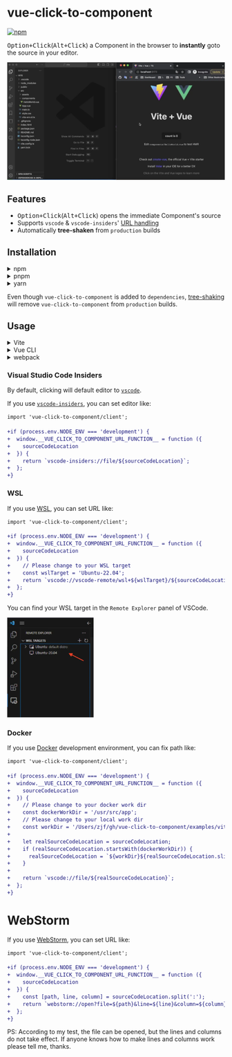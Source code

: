 # vue-click-to-component

[![npm](https://img.shields.io/npm/v/vue-click-to-component)](https://www.npmjs.com/package/vue-click-to-component)

<kbd>Option+Click</kbd>(<kbd>Alt+Click</kbd>) a Component in the browser to **instantly** goto the source in your editor.

![Vite Demo](./images/vite.webp)

## Features

- <kbd>Option+Click</kbd>(<kbd>Alt+Click</kbd>) opens the immediate Component's source
- Supports `vscode` & `vscode-insiders`' [URL handling](https://code.visualstudio.com/docs/editor/command-line#_opening-vs-code-with-urls)
- Automatically **tree-shaken** from `production` builds

## Installation

<details>
<summary>npm</summary>

```shell
npm install vue-click-to-component
```

</details>

<details>
<summary>pnpm</summary>

```shell
pnpm add vue-click-to-component
```

</details>

<details>
<summary>yarn</summary>

```shell
yarn add vue-click-to-component
```

</details>

Even though `vue-click-to-component` is added to `dependencies`, [tree-shaking](https://esbuild.github.io/api/#tree-shaking) will remove `vue-click-to-component` from `production` builds.

## Usage

<details>
<summary>Vite</summary>

[`vite.config.ts`](./examples/vite/vite.config.ts#L7)

```diff
+import { defineConfig } from 'vite'
import vue from '@vitejs/plugin-vue'
import vueClickToComponent from 'vue-click-to-component/vite-plugin';

// https://vitejs.dev/config/
export default defineConfig({
-  plugins: [vue()],
+  plugins: [vueClickToComponent(), vue()],
})
```

[`main.ts`](./examples/vite/src/main.ts#L4)

```diff
import { createApp } from 'vue'
import './style.css'
import App from './App.vue'
+import 'vue-click-to-component/client';

createApp(App).mount('#app')
```

</details>

<details>
<summary>Vue CLI</summary>

[`vue.config.js`](./examples/vue-cli/vue.config.js#L6-L8)

```diff
const { defineConfig } = require("@vue/cli-service");
+const vueClickToComponent = require("vue-click-to-component/vue-cli-plugin");

module.exports = defineConfig({
  transpileDependencies: true,
+  chainWebpack: (config) => {
+    vueClickToComponent(config);
+  },
});
```

[`main.js`](./examples/vue-cli/src/main.js#L3)

```diff
import Vue from 'vue'
import App from './App.vue'
+import 'vue-click-to-component/client.js'

Vue.config.productionTip = false

new Vue({
  render: h => h(App),
}).$mount('#app')
```

</details>

<details>
<summary>webpack</summary>

[`webpack.config.js`](./examples/webpack/webpack.config.js#L31-L35)

```diff
module: {
  rules: [
+    {
+        test: /\.vue$/,
+        enforce: 'pre',
+        loader: 'vue-click-to-component/loader',
+    },
    {
        test: /\.vue$/,
        loader: 'vue-loader',
    },
  ],
},
```

[`main.js`](./examples/webpack/src/index.js#L3)

```diff
import { createApp } from "vue";
import App from "./App.vue";
+import "vue-click-to-component/client.js";

createApp(App).mount("#app");
```

[`package.json`](./examples/webpack/package.json#L10)

```diff
"scripts": {
-  "serve": "webpack serve"
+  "serve": "NODE_ENV=development webpack serve"
},
```

</details>

### Visual Studio Code Insiders

By default, clicking will default editor to [`vscode`](https://code.visualstudio.com/).

If you use [`vscode-insiders`](https://code.visualstudio.com/insiders/), you can set editor like:

```diff
import 'vue-click-to-component/client';

+if (process.env.NODE_ENV === 'development') {
+  window.__VUE_CLICK_TO_COMPONENT_URL_FUNCTION__ = function ({
+    sourceCodeLocation
+  }) {
+    return `vscode-insiders://file/${sourceCodeLocation}`;
+  };
+}
```

### WSL

If you use [WSL](https://docs.microsoft.com/en-us/windows/wsl/), you can set URL like:

```diff
import 'vue-click-to-component/client';

+if (process.env.NODE_ENV === 'development') {
+  window.__VUE_CLICK_TO_COMPONENT_URL_FUNCTION__ = function ({
+    sourceCodeLocation
+  }) {
+    // Please change to your WSL target
+    const wslTarget = 'Ubuntu-22.04';
+    return `vscode://vscode-remote/wsl+${wslTarget}/${sourceCodeLocation}`;
+  };
+}
```

You can find your WSL target in the `Remote Explorer` panel of VSCode.

<img src="./images/wsl-target.webp" width="200" />

### Docker

If you use [Docker](https://www.docker.com/) development environment, you can fix path like:

```diff
import 'vue-click-to-component/client';

+if (process.env.NODE_ENV === 'development') {
+  window.__VUE_CLICK_TO_COMPONENT_URL_FUNCTION__ = function ({
+    sourceCodeLocation
+  }) {
+    // Please change to your docker work dir
+    const dockerWorkDir = '/usr/src/app';
+    // Please change to your local work dir
+    const workDir = '/Users/zjf/gh/vue-click-to-component/examples/vite';
+
+    let realSourceCodeLocation = sourceCodeLocation;
+    if (realSourceCodeLocation.startsWith(dockerWorkDir)) {
+      realSourceCodeLocation = `${workDir}${realSourceCodeLocation.slice(dockerWorkDir.length)}`;
+    }
+
+    return `vscode://file/${realSourceCodeLocation}`;
+  };
+}
```

# WebStorm

If you use [WebStorm](https://www.jetbrains.com/webstorm/), you can set URL like:

```diff
import 'vue-click-to-component/client';

+if (process.env.NODE_ENV === 'development') {
+  window.__VUE_CLICK_TO_COMPONENT_URL_FUNCTION__ = function ({
+    sourceCodeLocation
+  }) {
+    const [path, line, column] = sourceCodeLocation.split(':');
+    return `webstorm://open?file=${path}&line=${line}&column=${column}`;
+  };
+}
```

PS: According to my test, the file can be opened, but the lines and columns do not take effect. If anyone knows how to make lines and columns work please tell me, thanks.
